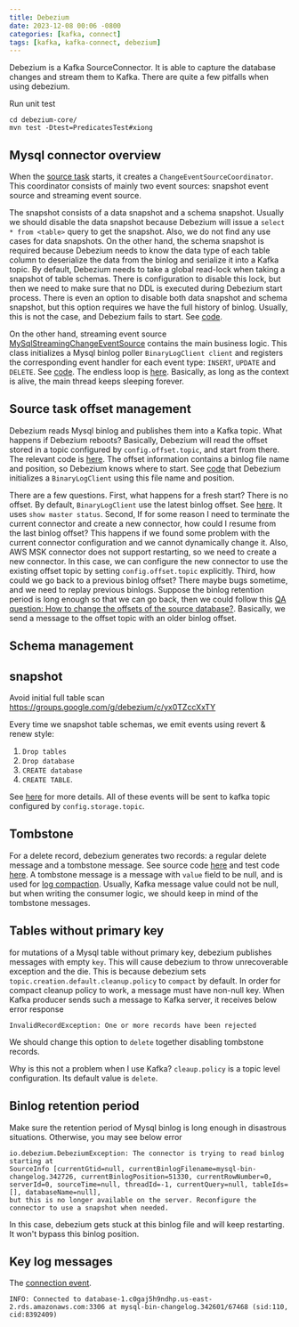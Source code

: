 ```yaml
---
title: Debezium
date: 2023-12-08 00:06 -0800
categories: [kafka, connect]
tags: [kafka, kafka-connect, debezium]
---
```


Debezium is a Kafka SourceConnector. It is able to capture the database changes
and stream them to Kafka. There are quite a few pitfalls when using debezium.

Run unit test

```
cd debezium-core/
mvn test -Dtest=PredicatesTest#xiong
```

## Mysql connector overview

When the
[source task](https://github.com/debezium/debezium/blob/ddf422e1fbfc38361612ee12bebd03e65f208d0f/debezium-connector-mysql/src/main/java/io/debezium/connector/mysql/MySqlConnectorTask.java#L44-L44)
starts, it creates a `ChangeEventSourceCoordinator`. This coordinator consists
of mainly two event sources: snapshot event source and streaming event source.

The snapshot consists of a data snapshot and a schema snapshot. Usually we
should disable the data snapshot because Debezium will issue a
`select * from <table>` query to get the snapshot. Also, we do not find any use
cases for data snapshots. On the other hand, the schema snapshot is required
because Debezium needs to know the data type of each table column to
deserialize the data from the binlog and serialize it into a Kafka topic. By
default, Debezium needs to take a global read-lock when taking a snapshot of
table schemas. There is configuration to disable this lock, but then we need to
make sure that no DDL is executed during Debezium start process. There is even
an option to disable both data snapshot and schema snapshot, but this option
requires we have the full history of binlog. Usually, this is not the case, and
Debezium fails to start. See
[code](https://github.com/debezium/debezium/blob/ddf422e1fbfc38361612ee12bebd03e65f208d0f/debezium-connector-mysql/src/main/java/io/debezium/connector/mysql/MySqlConnectorTask.java#L381-L381).

On the other hand, streaming event source
[MySqlStreamingChangeEventSource](https://github.com/debezium/debezium/blob/5941541f6b76c595b554e6721480f5dd955ba519/debezium-connector-mysql/src/main/java/io/debezium/connector/mysql/MySqlStreamingChangeEventSource.java#L99-L99)
contains the main business logic. This class initializes a Mysql binlog poller
`BinaryLogClient client` and registers the corresponding event handler for each
event type: `INSERT`, `UPDATE` and `DELETE`. See
[code](https://github.com/debezium/debezium/blob/5941541f6b76c595b554e6721480f5dd955ba519/debezium-connector-mysql/src/main/java/io/debezium/connector/mysql/MySqlStreamingChangeEventSource.java#L928-L928).
The endless loop is
[here](https://github.com/debezium/debezium/blob/5941541f6b76c595b554e6721480f5dd955ba519/debezium-connector-mysql/src/main/java/io/debezium/connector/mysql/MySqlStreamingChangeEventSource.java#L1033-L1033).
Basically, as long as the context is alive, the main thread keeps sleeping
forever.

## Source task offset management

Debezium reads Mysql binlog and publishes them into a Kafka topic. What happens
if Debezium reboots? Basically, Debezium will read the offset stored in a topic
configured by `config.offset.topic`, and start from there. The relevant code is
[here](https://github.com/debezium/debezium/blob/ddf422e1fbfc38361612ee12bebd03e65f208d0f/debezium-connector-mysql/src/main/java/io/debezium/connector/mysql/MySqlConnectorTask.java#L82-L82).
The offset information contains a binlog file name and position, so Debezium
knows where to start. See
[code](https://github.com/debezium/debezium/blob/ddf422e1fbfc38361612ee12bebd03e65f208d0f/debezium-connector-mysql/src/main/java/io/debezium/connector/mysql/MySqlStreamingChangeEventSource.java#L970-L970)
that Debezium initializes a `BinaryLogClient` using this file name and
position.

There are a few questions. First, what happens for a fresh start? There is no
offset. By default, `BinaryLogClient` use the latest binlog offset. See
[here](https://github.com/shyiko/mysql-binlog-connector-java/blob/dd710a5466381faa57442977b24fceff56a0820e/src/main/java/com/github/shyiko/mysql/binlog/BinaryLogClient.java#L933-L933).
It uses `show master status`. Second, If for some reason I need to terminate
the current connector and create a new connector, how could I resume from the
last binlog offset? This happens if we found some problem with the current
connector configuration and we cannot dynamically change it. Also, AWS MSK
connector does not support restarting, so we need to create a new connector. In
this case, we can configure the new connector to use the existing offset topic
by setting `config.offset.topic` explicitly. Third, how could we go back to a
previous binlog offset? There maybe bugs sometime, and we need to replay
previous binlogs. Suppose the binlog retention period is long enough so that we
can go back, then we could follow this
[QA question: How to change the offsets of the source database?](https://debezium.io/documentation/faq/#how_to_change_the_offsets_of_the_source_database).
Basically, we send a message to the offset topic with an older binlog offset.

## Schema management

## snapshot

Avoid initial full table scan
https://groups.google.com/g/debezium/c/yx0TZccXxTY

Every time we snapshot table schemas, we emit events using revert & renew
style:

1. `Drop tables`
2. `Drop database`
3. `CREATE database`
4. `CREATE TABLE`.

See
[here](https://github.com/debezium/debezium/blob/ddf422e1fbfc38361612ee12bebd03e65f208d0f/debezium-connector-mysql/src/main/java/io/debezium/connector/mysql/MySqlSnapshotChangeEventSource.java#L302-L302)
for more details. All of these events will be sent to kafka topic configured by
`config.storage.topic`.

## Tombstone

For a delete record, debezium generates two records: a regular delete message
and a tombstone message. See source code
[here](https://github.com/debezium/debezium/blob/5941541f6b76c595b554e6721480f5dd955ba519/debezium-core/src/main/java/io/debezium/pipeline/EventDispatcher.java#L423-L423)
and test code
[here](https://github.com/debezium/debezium/blob/5941541f6b76c595b554e6721480f5dd955ba519/debezium-connector-mysql/src/test/java/io/debezium/connector/mysql/MySqlConnectorIT.java#L1481-L1481).
A tombstone message is a message with `value` field to be null, and is used for
[log compaction](https://kafka.apache.org/documentation/#compaction). Usually,
Kafka message value could not be null, but when writing the consumer logic, we
should keep in mind of the tombstone messages.

## Tables without primary key

for mutations of a Mysql table without primary key, debezium publishes messages
with empty `key`. This will cause debezium to throw unrecoverable exception and
the die. This is because debezium sets `topic.creation.default.cleanup.policy`
to `compact` by default. In order for compact cleanup policy to work, a message
must have non-null key. When Kafka producer sends such a message to Kafka
server, it receives below error response

```
InvalidRecordException: One or more records have been rejected
```

We should change this option to `delete` together disabling tombstone records.

Why is this not a problem when I use Kafka? `cleaup.policy` is a topic level
configuration. Its default value is `delete`.

## Binlog retention period

Make sure the retention period of Mysql binlog is long enough in disastrous
situations. Otherwise, you may see below error

```
io.debezium.DebeziumException: The connector is trying to read binlog starting at
SourceInfo [currentGtid=null, currentBinlogFilename=mysql-bin-changelog.342726, currentBinlogPosition=51330, currentRowNumber=0, serverId=0, sourceTime=null, threadId=-1, currentQuery=null, tableIds=[], databaseName=null],
but this is no longer available on the server. Reconfigure the connector to use a snapshot when needed.
```

In this case, debezium gets stuck at this binlog file and will keep restarting.
It won't bypass this binlog position.

## Key log messages

The
[connection event](https://github.com/shyiko/mysql-binlog-connector-java/blob/dd710a5466381faa57442977b24fceff56a0820e/src/main/java/com/github/shyiko/mysql/binlog/BinaryLogClient.java#L604).

```
INFO: Connected to database-1.c0gaj5h9ndhp.us-east-2.rds.amazonaws.com:3306 at mysql-bin-changelog.342601/67468 (sid:110, cid:8392409)
```
